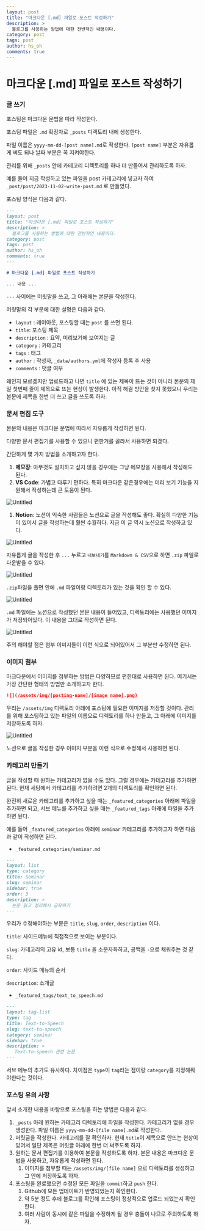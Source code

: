 ```yaml
---
layout: post
title: "마크다운 [.md] 파일로 포스트 작성하기"
description: >
  블로그를 사용하는 방법에 대한 전반적인 내용이다.
category: post
tags: post
author: hs_oh
comments: true
---
```

# 마크다운 [.md] 파일로 포스트 작성하기

### 글 쓰기

포스팅은 마크다운 문법을 따라 작성한다. 

포스팅 파일은 `.md` 확장자로 `_posts` 디렉토리 내에 생성한다. 

파일 이름은 `yyyy-mm-dd-[post name].md`로 작성한다. `[post name]` 부분은 자유롭게 써도 되나 날짜 부분은 꼭 지켜야한다. 

관리를 위해 `_posts` 안에 카테고리 디렉토리를 하나 더 만들어서 관리하도록 하자.

예를 들어 지금 작성하고 있는 파일을 post 카테고리에 넣고자 하여 `_post/post/2023-11-02-write-post.md` 로 만들었다. 

포스팅 양식은 다음과 같다. 

```markdown
---
layout: post
title: "마크다운 [.md] 파일로 포스트 작성하기"
description: >
  블로그를 사용하는 방법에 대한 전반적인 내용이다.
category: post
tags: post
author: hs_oh
comments: true
---

# 마크다운 [.md] 파일로 포스트 작성하기

... 내용 ...
```

`---` 사이에는 머릿말을 쓰고, 그 아래에는 본문을 작성한다. 

머릿말의 각 부분에 대한 설명은 다음과 같다.

- `layout` : 레이아웃, 포스팅할 때는 `post` 를 쓰면 된다.
- `title`: 포스팅 제목
- `description` : 요약, 미리보기에 보여지는 글
- `category` : 카테고리
- `tags` : 태그
- `author` : 작성자, `_data/authors.yml`에 작성자 등록 후 사용
- `comments` : 댓글 여부

왜인지 모르겠지만 업로드하고 나면 `title` 에 있는 제목이 뜨는 것이 아니라 본문의 제일 첫번째 줄이 제목으로 뜨는 현상이 발생한다. 아직 해결 방안을 찾지 못했으니 우리는 본문에 제목을 한번 더 쓰고 글을 쓰도록 하자. 

### 문서 편집 도구

본문의 내용은 마크다운 문법에 따라서 자유롭게 작성하면 된다. 

다양한 문서 편집기를 사용할 수 있으니 편한거를 골라서 사용하면 되겠다.

간단하게 몇 가지 방법을 소개하고자 한다. 

1. **메모장**: 아무것도 설치하고 싶지 않을 경우에는 그냥 메모장을 사용해서 작성해도 된다. 
2. **VS Code**: 가볍고 다루기 편하다. 특히 마크다운 같은경우에는 미리 보기 기능을 지원해서 작성하는데 큰 도움이 된다. 

![Untitled](/assets/img/2023-11-02-write-post/fig1.png)

1. **Notion**: 노션이 익숙한 사람들은 노션으로 글을 작성해도 좋다. 확실히 다양한 기능이 있어서 글을 작성하는데 훨씬 수월하다. 지금 이 글 역시 노션으로 작성하고 있다. 

![Untitled](/assets/img/2023-11-02-write-post/fig2.png)

자유롭게 글을 작성한 후 `...` 누르고 `내보내기`를 `Markdown & CSV`으로 하면 `.zip` 파일로 다운받을 수 있다. 

![Untitled](/assets/img/2023-11-02-write-post/fig3.png)

`.zip`파일을 풀면 안에 `.md` 파일이랑 디렉토리가 있는 것을 확인 할 수 있다. 

![Untitled](/assets/img/2023-11-02-write-post/fig4.png)

`.md` 파일에는 노션으로 작성했던 본문 내용이 들어있고, 디렉토리에는 사용했던 이미지가 저장되어있다. 이 내용을 그대로 작성하면 된다. 

![Untitled](/assets/img/2023-11-02-write-post/fig5.png)

주의 해야할 점은 첨부 이미지들이 이런 식으로 되어있어서 그 부분만 수정하면 된다. 

### 이미지 첨부

마크다운에서 이미지를 첨부하는 방법은 다양하므로 편한대로 사용하면 된다. 여기서는 가장 간단한 형태의 방법만 소개하고자 한다. 

```markdown
![](/assets/img/[posting-name]/[image name].png)
```

우리는 `/assets/img` 디렉토리 아래에 포스팅에 필요한 이미지를 저장할 것이다. 관리를 위해 포스팅하고 있는 파일의 이름으로 디렉토리를 하나 만들고, 그 아래에 이미지를 저장하도록 하자. 

![Untitled](/assets/img/2023-11-02-write-post/fig6.png)

노션으로 글을 작성한 경우 이미지 부분을 이런 식으로 수정해서 사용하면 된다. 

### 카테고리 만들기

글을 작성할 때 원하는 카테고리가 없을 수도 있다. 그럴 경우에는 카테고리를 추가하면 된다. 현재 세팅에서 카테고리를 추가하려면 2개의 디렉토리를 확인하면 된다.

완전히 새로운 카테고리를 추가하고 싶을 때는 `_featured_categories` 아래에 파일을 추가하면 되고, 서브 메뉴를 추가하고 싶을 때는 `_featured_tags` 아래에 파일을 추가하면 된다. 

예를 들어 `_featured_categories` 아래에 `seminar` 카테고리를 추가하고자 하면 다음과 같이 작성하면 된다. 

- `_featured_categories/seminar.md`

```markdown
---
layout: list
type: category
title: Seminar
slug: seminar
sidebar: true
order: 3
description: >
  논문 읽고 정리해서 공유하기 
---
```

우리가 수정해야하는 부분은 `title`, `slug`, `order`, `description` 이다. 

`title`:  사이드메뉴에 직접적으로 보이는 부분이다.

`slug`: 카테고리의 고유 id, 보통 `title` 을 소문자화하고, 공백을 `-`으로 채워주는 것 같다. 

`order`: 사이드 메뉴의 순서

`description`: 소개글 

- `_featured_tags/text_to_speech.md`

```markdown
---
layout: tag-list
type: tag
title: Text-to-Speech
slug: text-to-speech
category: seminar
sidebar: true
description: >
   Text-to-speech 관련 논문 
---
```

서브 메뉴의 추가도 유사하다. 차이점은 `type`이 `tag`라는 점이랑 `category`를 지정해줘야한다는 것이다. 

### 포스팅 유의 사항

앞서 소개한 내용을 바탕으로 포스팅을 하는 방법은 다음과 같다. 

1. `_posts` 아래 원하는 카테고리 디렉토리에 파일을 작성한다. 카테고리가 없을 경우 생성한다. 파일 이름은 `yyyy-mm-dd-[file name].md`로 작성한다. 
2. 머릿글을 작성한다. 카테고리를 잘 확인하자. 현재 `title`이 제목으로 안뜨는 현상이 있어서 일단 제목은 머릿글 아래에 한번 더 써주도록 하자.
3. 원하는 문서 편집기를 이용하여 본문을 작성하도록 하자. 본문 내용은 마크다운 문법을 사용하고, 자유롭게 작성하면 된다. 
    1. 이미지를 첨부할 때는 `/assets/img/[file name]` 으로 디렉토리를 생성하고 그 안에 저장하도록 하자. 
4. 포스팅을 완료했으면 수정된 모든 파일을 `commit`하고 `push` 한다. 
    1. Github에 모든 업데이트가 반영되었는지 확인한다.
    2. 약 5분 정도 후에 블로그를 확인해 포스팅이 정상적으로 업로드 되었는지 확인한다. 
    3. 여러 사람이 동시에 같은 파일을 수정하게 될 경우 충돌이 나므로 주의하도록 하자.